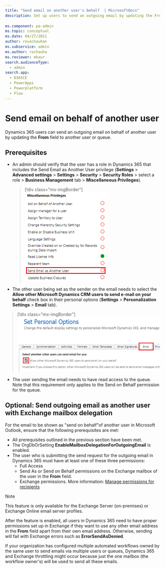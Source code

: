 ```yaml
---
title: "Send email on another user's behalf  | MicrosoftDocs"
description: Set up users to send an outgoing email by updating the From field to another user or queue.

ms.component: pa-admin
ms.topic: conceptual
ms.date: 04/27/2021
author: revachauhan
ms.subservice: admin
ms.author: rechauha
ms.reviewer: mkaur
search.audienceType: 
  - admin
search.app:
  - D365CE
  - PowerApps
  - Powerplatform
  - Flow
---
```

# Send email on behalf of another user 

Dynamics 365 users can send an outgoing email on behalf of another user by updating the **From** field to another user or queue.

## Prerequisites

- An admin should verify that the user has a role in Dynamics 365 that includes the Send Email as Another User privilege (**Settings** > **Advanced settings** > **Settings** > **Security** > **Security Roles** > select a role > **Business Management** tab > **Miscellaneous Privileges**).
  > [!div class="mx-imgBorder"] 
  > ![Send Email as Another User.](media/send-email-another-user.png "Send Email as Another User")
-	The other user being set as the sender on the email needs to select the **Allow other Microsoft Dynamics CRM users to send e-mail on your behalf** check box in their personal options (**Settings** > **Personalization Settings** > **Email** tab).
  > [!div class="mx-imgBorder"] 
  > ![Allow another to send email on your behalf.](media/allow-others-send-email-your-behalf.png "Allow another to send email on your behalf")
-	The user sending the email needs to have read access to the queue. Note that this requirement only applies to the Send on Behalf permission for the queue. 

## Optional: Send outgoing email as another user with Exchange mailbox delegation

For the email to be shown as "send on behalf"of another user in Microsoft Outlook, ensure that the following prerequisites are met: 

- All prerequisites outlined in the previous section have been met.
- The OrgDbOrSetting **EnableMailboxDelegationForOutgoingEmail** is enabled.
- The user who is submitting the send request for the outgoing email in Dynamics 365 must have at least one of these three permissions:
  - Full Access
  - Send As or Send on Behalf permissions on the Exchange mailbox of the user in the **From** field.
  - Exchange permissions. More information: [Manage permissions for recipients](/Exchange/recipients/mailbox-permissions)

> [!NOTE]
> This feature is only available for the Exchange Server (on-premises) or Exchange Online email server profiles.
> 
> After the feature is enabled, all users in Dynamics 365 need to have proper permissions set up in Exchange if they want to use any other email address in the **From** field apart from their own email address. Otherwise, sending will fail with Exchange errors such as **ErrorSendAsDenied**.
>
> If your organization has configured multiple automated workflows owned by the same user to send emails via multiple users or queues, Dynamics 365 and Exchange throttling might occur because just the one mailbox (the workflow owner's) will be used to send all these emails.
